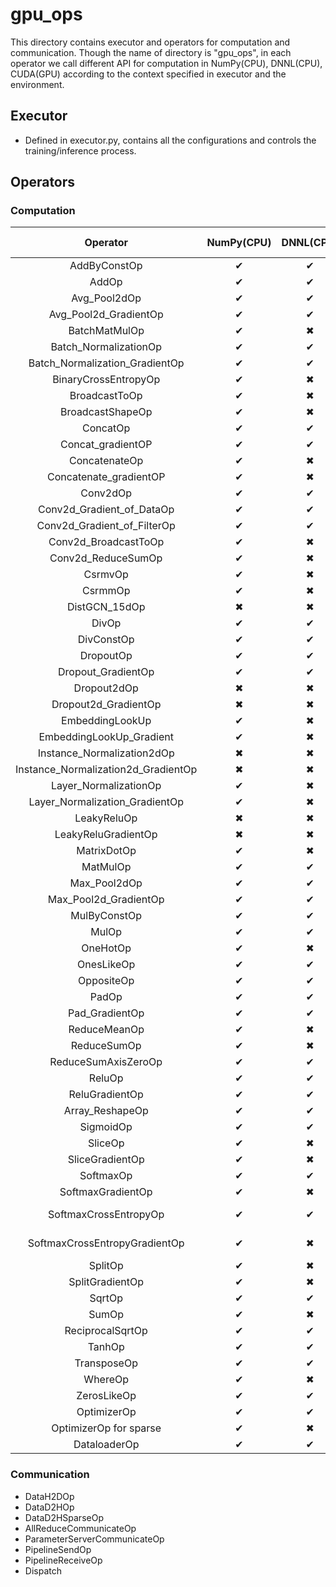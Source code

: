 # gpu_ops
This directory contains executor and operators for computation and communication. Though the name of directory is "gpu_ops", in each operator we call different API for computation in NumPy(CPU), DNNL(CPU), CUDA(GPU) according to the context specified in executor and the environment.

## Executor
* Defined in executor.py, contains all the configurations and controls the training/inference process.

## Operators
### Computation
| Operator | NumPy(CPU) | DNNL(CPU) | CUDA(GPU) | CUDA Backend |
| :----: | :----: | :----: | :----: | :----: |
| AddByConstOp | ✔ | ✔ | ✔ | / |
| AddOp | ✔ | ✔ | ✔ | / |
| Avg_Pool2dOp | ✔ | ✔ | ✔ | CuDNN |
| Avg_Pool2d_GradientOp | ✔ | ✔ | ✔ | CuDNN |
| BatchMatMulOp | ✔ | ✖ | ✔ | CuBLAS |
| Batch_NormalizationOp | ✔ | ✔ | ✔ | CuDNN |
| Batch_Normalization_GradientOp | ✔ | ✔ | ✔ | CuDNN |
| BinaryCrossEntropyOp | ✔ | ✖ | ✔ | / |
| BroadcastToOp | ✔ | ✖ | ✔ | / |
| BroadcastShapeOp | ✔ | ✖ | ✔ | / |
| ConcatOp | ✔ | ✔ | ✔ | / |
| Concat_gradientOP | ✔ | ✔ | ✔ | / |
| ConcatenateOp | ✔ | ✖ | ✔ | / |
| Concatenate_gradientOP | ✔ | ✖ | ✔ | / |
| Conv2dOp | ✔ | ✔ | ✔ | / |
| Conv2d_Gradient_of_DataOp | ✔ | ✔ | ✔ | / |
| Conv2d_Gradient_of_FilterOp | ✔ | ✔ | ✔ | / |
| Conv2d_BroadcastToOp | ✔ | ✖ | ✔ | / |
| Conv2d_ReduceSumOp | ✔ | ✖ | ✔ | / |
| CsrmvOp | ✔ | ✖ | ✔ | / |
| CsrmmOp | ✔ | ✖ | ✔ | / |
| DistGCN_15dOp | ✖ | ✖ | ✔ | / |
| DivOp | ✔ | ✔ | ✔ | / |
| DivConstOp | ✔ | ✔ | ✔ | / |
| DropoutOp | ✔ | ✔ | ✔ | CuRAND |
| Dropout_GradientOp | ✔ | ✔ | ✔ | CuRAND |
| Dropout2dOp | ✖ | ✖ | ✔ | CuRAND |
| Dropout2d_GradientOp | ✖ | ✖ | ✔ | CuRAND |
| EmbeddingLookUp | ✔ | ✖ | ✔ | / |
| EmbeddingLookUp_Gradient | ✔ | ✖ | ✔ | / |
| Instance_Normalization2dOp | ✖ | ✖ | ✔ | CuDNN |
| Instance_Normalization2d_GradientOp | ✖ | ✖ | ✔ | CuDNN |
| Layer_NormalizationOp | ✔ | ✖ | ✔ | CuDNN |
| Layer_Normalization_GradientOp | ✔ | ✖ | ✔ | CuDNN |
| LeakyReluOp | ✖ | ✖ | ✔ | / |
| LeakyReluGradientOp | ✖ | ✖ | ✔ | / |
| MatrixDotOp | ✔ | ✖ | ✔ | / |
| MatMulOp | ✔ | ✔ | ✔ | CuBLAS |
| Max_Pool2dOp | ✔ | ✔ | ✔ | CuDNN |
| Max_Pool2d_GradientOp | ✔ | ✔ | ✔ | CuDNN |
| MulByConstOp | ✔ | ✔ | ✔ | / |
| MulOp | ✔ | ✔ | ✔ | / |
| OneHotOp | ✔ | ✖ | ✔ | / |
| OnesLikeOp | ✔ | ✔ | ✔ | / |
| OppositeOp | ✔ | ✔ | ✔ | / |
| PadOp | ✔ | ✔ | ✔ | / |
| Pad_GradientOp | ✔ | ✔ | ✔ | / |
| ReduceMeanOp | ✔ | ✖ | ✔ | CuDNN |
| ReduceSumOp | ✔ | ✖ | ✔ | CuDNN |
| ReduceSumAxisZeroOp | ✔ | ✔ | ✔ | / |
| ReluOp | ✔ | ✔ | ✔ | / |
| ReluGradientOp | ✔ | ✔ | ✔ | / |
| Array_ReshapeOp | ✔ | ✔ | ✔ | / |
| SigmoidOp | ✔ | ✔ | ✔ | / |
| SliceOp | ✔ | ✖ | ✔ | / |
| SliceGradientOp | ✔ | ✖ | ✔ | / |
| SoftmaxOp | ✔ | ✔ | ✔ | CuDNN |
| SoftmaxGradientOp | ✔ | ✖ | ✔ | CuDNN |
| SoftmaxCrossEntropyOp | ✔ | ✔ | ✔ | CuDNN (Optional) |
| SoftmaxCrossEntropyGradientOp | ✔ | ✖ | ✔ | CuDNN (Optional) |
| SplitOp | ✔ | ✖ | ✔ | / |
| SplitGradientOp | ✔ | ✖ | ✔ | / |
| SqrtOp | ✔ | ✔ | ✔ | / |
| SumOp | ✔ | ✖ | ✔ | / |
| ReciprocalSqrtOp | ✔ | ✔ | ✔ | / |
| TanhOp | ✔ | ✔ | ✔ | / |
| TransposeOp | ✔ | ✔ | ✔ | / |
| WhereOp | ✔ | ✖ | ✔ | / |
| ZerosLikeOp | ✔ | ✔ | ✔ | / |
| OptimizerOp | ✔ | ✔ | ✔ | / |
| OptimizerOp for sparse | ✔ | ✖ | ✔ | / |
| DataloaderOp | ✔ | ✔ | / | / |

### Communication
* DataH2DOp
* DataD2HOp
* DataD2HSparseOp
* AllReduceCommunicateOp
* ParameterServerCommunicateOp
* PipelineSendOp
* PipelineReceiveOp
* Dispatch

